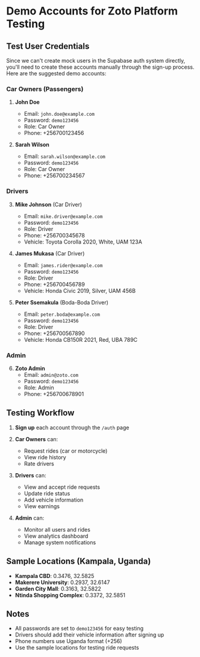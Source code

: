 # Demo Accounts for Zoto Platform Testing

## Test User Credentials

Since we can't create mock users in the Supabase auth system directly, you'll need to create these accounts manually through the sign-up process. Here are the suggested demo accounts:

### Car Owners (Passengers)
1. **John Doe**
   - Email: `john.doe@example.com`
   - Password: `demo123456`
   - Role: Car Owner
   - Phone: +256700123456

2. **Sarah Wilson**
   - Email: `sarah.wilson@example.com`
   - Password: `demo123456`
   - Role: Car Owner
   - Phone: +256700234567

### Drivers
3. **Mike Johnson** (Car Driver)
   - Email: `mike.driver@example.com`
   - Password: `demo123456`
   - Role: Driver
   - Phone: +256700345678
   - Vehicle: Toyota Corolla 2020, White, UAM 123A

4. **James Mukasa** (Car Driver)
   - Email: `james.rider@example.com`
   - Password: `demo123456`
   - Role: Driver
   - Phone: +256700456789
   - Vehicle: Honda Civic 2019, Silver, UAM 456B

5. **Peter Ssemakula** (Boda-Boda Driver)
   - Email: `peter.boda@example.com`
   - Password: `demo123456`
   - Role: Driver
   - Phone: +256700567890
   - Vehicle: Honda CB150R 2021, Red, UBA 789C

### Admin
6. **Zoto Admin**
   - Email: `admin@zoto.com`
   - Password: `demo123456`
   - Role: Admin
   - Phone: +256700678901

## Testing Workflow

1. **Sign up** each account through the `/auth` page
2. **Car Owners** can:
   - Request rides (car or motorcycle)
   - View ride history
   - Rate drivers

3. **Drivers** can:
   - View and accept ride requests
   - Update ride status
   - Add vehicle information
   - View earnings

4. **Admin** can:
   - Monitor all users and rides
   - View analytics dashboard
   - Manage system notifications

## Sample Locations (Kampala, Uganda)

- **Kampala CBD**: 0.3476, 32.5825
- **Makerere University**: 0.2937, 32.6147
- **Garden City Mall**: 0.3163, 32.5822
- **Ntinda Shopping Complex**: 0.3372, 32.5851

## Notes

- All passwords are set to `demo123456` for easy testing
- Drivers should add their vehicle information after signing up
- Phone numbers use Uganda format (+256)
- Use the sample locations for testing ride requests